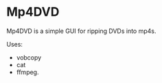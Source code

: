 Mp4DVD
======

Mp4DVD is a simple GUI for ripping DVDs into mp4s. 

Uses:

- vobcopy
- cat
- ffmpeg.
